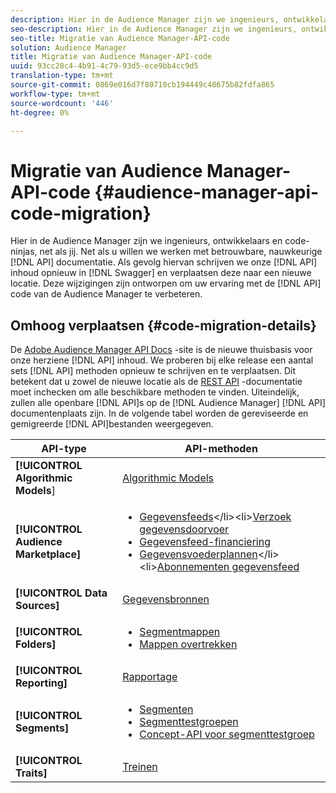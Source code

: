```yaml
---
description: Hier in de Audience Manager zijn we ingenieurs, ontwikkelaars en code-ninjas, net als jij. Net als u willen we werken met betrouwbare, nauwkeurige API-documentatie. Hierdoor schrijven we onze API-inhoud opnieuw in Swagger en verplaatsen we deze naar een nieuwe locatie. Deze wijzigingen zijn ontworpen om uw ervaring met de Audience Manager API-code te verbeteren.
seo-description: Hier in de Audience Manager zijn we ingenieurs, ontwikkelaars en code-ninjas, net als jij. Net als u willen we werken met betrouwbare, nauwkeurige API-documentatie. Hierdoor schrijven we onze API-inhoud opnieuw in Swagger en verplaatsen we deze naar een nieuwe locatie. Deze wijzigingen zijn ontworpen om uw ervaring met de Audience Manager API-code te verbeteren.
seo-title: Migratie van Audience Manager-API-code
solution: Audience Manager
title: Migratie van Audience Manager-API-code
uuid: 93cc28c4-4b91-4c79-93d5-ece9bb4cc9d5
translation-type: tm+mt
source-git-commit: 0869e016d7f80710cb194449c48675b82fdfa865
workflow-type: tm+mt
source-wordcount: '446'
ht-degree: 0%

---
```



# Migratie van Audience Manager-API-code {#audience-manager-api-code-migration}

Hier in de Audience Manager zijn we ingenieurs, ontwikkelaars en code-ninjas, net als jij. Net als u willen we werken met betrouwbare, nauwkeurige [!DNL API] documentatie. Als gevolg hiervan schrijven we onze [!DNL API] inhoud opnieuw in [!DNL Swagger] en verplaatsen deze naar een nieuwe locatie. Deze wijzigingen zijn ontworpen om uw ervaring met de [!DNL API] code van de Audience Manager te verbeteren.

## Omhoog verplaatsen {#code-migration-details}

<!-- api-swagger-migration.xml -->

De [Adobe Audience Manager API Docs](https://bank.demdex.com/portal/swagger/index.html) -site is de nieuwe thuisbasis voor onze herziene [!DNL API] inhoud. We proberen bij elke release een aantal sets [!DNL API] methoden opnieuw te schrijven en te verplaatsen. Dit betekent dat u zowel de nieuwe locatie als de [REST API](../api/rest-api-main/rest-api-main.md) -documentatie moet inchecken om alle beschikbare methoden te vinden. Uiteindelijk, zullen alle openbare [!DNL API]s op de [!DNL Audience Manager] [!DNL API] documentenplaats zijn. In de volgende tabel worden de gereviseerde en gemigreerde [!DNL API]bestanden weergegeven.

<!--

<table id="table_CD3C244CB02C48C898745FB982EC828C"> 
 <thead> 
  <tr> 
   <th colname="col1" class="entry"> API Type </th> 
   <th colname="col2" class="entry"> API Methods </th> 
  </tr> 
 </thead>
 <tbody>
 <tr> 
   <td colname="col1"> <p> <b>Algorithmic Models</b> </p> </td> 
   <td colname="col2"> <p> <a href="https://bank.demdex.com/portal/swagger/index.html#/Algorithmic_Models_API" format="https" scope="external"> Algorithmic Models</a> </p> </td> 
  </tr> 
  <tr> 
   <td colname="col1"> <p> <b>Audience Marketplace</b> </p> </td> 
   <td colname="col2"> <p> 
     <ul id="ul_4CFB3FAAC0B04E5AADD80E7D7FAF2722"> 
      <li id="li_50EE5F6B2278480E9FEA04AD51664F9D"> <a href="https://bank.demdex.com/portal/swagger/index.html#!/?f=Data_Feed_API" format="https" scope="external"> Data Feeds</a> </li> 
      <li id="li_5D372E3819014AB78C12048A9A2DC89F"> <a href="https://bank.demdex.com/portal/swagger/index.html#!/Data_Feed_Request_API/" format="https" scope="external"> Data Feed Request</a> </li> 
      <li id="li_0582688D08C346C68B81D86A5C46E053"> <a href="https://bank.demdex.com/portal/swagger/index.html#!/?f=Data_Feed_Finance_API" format="https" scope="external"> Data Feed Finance</a> </li> 
      <li id="li_C1C1CB42D6A74803B4672F6EE2D2D08C"> <a href="https://bank.demdex.com/portal/swagger/index.html#!/?f=Data_Feed_Plans_API" format="https" scope="external"> Data Feed Plans</a> </li> 
      <li id="li_D8F9D791D0824287B9D0B0585E3106AB"> <a href="https://bank.demdex.com/portal/swagger/index.html#!/Data_Feed_Subscription_API" format="https" scope="external"> Data Feed Subscriptions</a> </li> 
     </ul> </p> </td> 
  </tr> 
  <tr> 
   <td colname="col1"> <p> <b>Data Source</b> </p> </td> 
   <td colname="col2"> <p> <a href="https://bank.demdex.com/portal/swagger/index.html#!/Data_Source_API" format="https" scope="external"> Data Sources</a> </p> </td> 
  </tr> 
   <td colname="col1"> <p> <b>Derived Signals</b> </p> </td> 
   <td colname="col2"> <p> <a href="https://bank.demdex.com/portal/swagger/index.html#/Derived_Signals_API" format="https" scope="external"> Derived Signals</a> </p> </td> 
  </tr>   
  <tr> 
   <td colname="col1"> <p> <b>Folders</b> </p> </td> 
   <td colname="col2"> <p> 
     <ul id="ul_FD05673B372141F3B0EF2C79A338F744"> 
      <li id="li_5D16FCAF6F0E411694A1CFBE9571BDAC"> <a href="https://bank.demdex.com/portal/swagger/index.html#!/Segment_Folder_API" format="https" scope="external"> Segment Folders</a> </li> 
      <li id="li_5DC088C0F8CA4FC193248366C8400030"> <a href="https://bank.demdex.com/portal/swagger/index.html#!/Trait_Folder_API" scope="external" format="https"> Trait Folders</a> </li> 
     </ul> </p> </td> 
  </tr> 
  <tr> 
   <td colname="col1"> <p> <b>Reporting</b> </p> </td> 
   <td colname="col2"> <p> <a href="https://bank.demdex.com/portal/swagger/index.html#!/Reporting_API" format="https" scope="external"> Reporting</a> </p> </td> 
  </tr> 
  <tr> 
   <td colname="col1"> <p> <b>Segments</b> </p> </td> 
   <td colname="col2"> <p> 
     <ul id="ul_098B0655653D4846B70349A35A055C19"> 
      <li id="li_41A3003BF41147969BC88D4F12A5C1BB"> <a href="https://bank.demdex.com/portal/swagger/index.html#!/Segments_API" format="https" scope="external"> Segments</a> </li> 
      <li id="li_22A858D377634D88AE58BE2CE924169C"> <a href="https://bank.demdex.com/portal/swagger/index.html#!/Segment_Test_Group_API/" format="https" scope="external"> Segment Test Groups</a> </li> 
      <li id="li_2B505A1B43CF4B29A0336106C321E7FD"> <a href="https://bank.demdex.com/portal/swagger/index.html#!/Segment_Test_Group_Draft_API/" format="https" scope="external"> Segment Test Group Draft API</a> </li> 
     </ul> </p> </td> 
  </tr> 
  <tr> 
   <td colname="col1"> <p> <b>Traits</b> </p> </td> 
   <td colname="col2"> <p> <a href="https://bank.demdex.com/portal/swagger/index.html#!/Traits_API" format="https" scope="external"> Traits</a> </p> </td> 
  </tr>
 </tbody>
</table>

-->


| API-type | API-methoden |
---------|----------
| **[!UICONTROL Algorithmic Models**] | [Algorithmic Models](https://bank.demdex.com/portal/swagger/index.html#/Algorithmic_Models_API) |
| **[!UICONTROL Audience Marketplace]** | <ul><li>[Gegevensfeeds](https://bank.demdex.com/portal/swagger/index.html#/Audience%20Marketplace%20Buyer%20API/get_available_data_feeds_)</li><li>[Verzoek gegevensdoorvoer](https://bank.demdex.com/portal/swagger/index.html#/Audience%20Marketplace%20Buyer%20API/post_available_data_feeds__dataSourceId__requests)</li><li>[Gegevensfeed-financiering](https://bank.demdex.com/portal/swagger/index.html#/Audience%20Marketplace%20Finance%20API/get_data_feeds_billing_report)</li><li>[Gegevensvoederplannen](https://bank.demdex.com/portal/swagger/index.html#/Audience%20Marketplace%20Seller%20API/get_data_feeds__dataSourceId__plans_)</li><li>[Abonnementen gegevensfeed](https://bank.demdex.com/portal/swagger/index.html#/Audience%20Marketplace%20Seller%20API/get_data_feeds__dataSourceId__subscriptions)</li></ul> |
| **[!UICONTROL Data Sources]** | [Gegevensbronnen ](https://bank.demdex.com/portal/swagger/index.html#/Data_Source_API) |
| **[!UICONTROL Folders]** | <ul><li>[Segmentmappen](https://bank.demdex.com/portal/swagger/index.html#/Segment_Folder_API)</li><li>[Mappen overtrekken](https://bank.demdex.com/portal/swagger/index.html#/Trait%20Folder%20API)</li></ul> |
| **[!UICONTROL Reporting]** | [Rapportage](https://bank.demdex.com/portal/swagger/index.html#/Reporting%20API) |
| **[!UICONTROL Segments]** | <ul><li>[Segmenten](https://bank.demdex.com/portal/swagger/index.html#/Segments%20API)</li><li>[Segmenttestgroepen](https://bank.demdex.com/portal/swagger/index.html#/Segment%20Test%20Group%20API)</li><li>[Concept-API voor segmenttestgroep](https://bank.demdex.com/portal/swagger/index.html#/Segment%20Test%20Group%20API/post_segment_test_groups_drafts)</li></ul> |
| **[!UICONTROL Traits]** | [Treinen](https://bank.demdex.com/portal/swagger/index.html#/Traits%20API) |